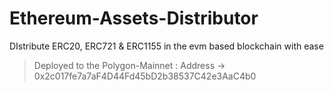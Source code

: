 # Ethereum-Assets-Distributor
DIstribute ERC20, ERC721 &amp; ERC1155 in the evm based blockchain with ease
> Deployed to the Polygon-Mainnet : Address -> 0x2c017fe7a7aF4D44Fd45bD2b38537C42e3AaC4b0
